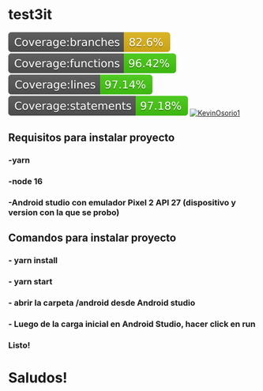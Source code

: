 # test3it

![Alt text](./badges/badge-branches.svg)
![Alt text](./badges/badge-functions.svg)
![Alt text](./badges/badge-lines.svg)
![Alt text](./badges/badge-statements.svg)
[![KevinOsorio1](https://circleci.com/gh/kevinOsorio1/test3it.svg?style=svg)](https://app.circleci.com/pipelines/github/kevinOsorio1/test3it?branch=master&filter=all&status=none&status=success)

## Requisitos para instalar proyecto

### -yarn
### -node 16
### -Android studio con emulador Pixel 2 API 27 (dispositivo y version con la que se probo) 
## Comandos para instalar proyecto

### - yarn install
### - yarn start
### - abrir la carpeta /android desde Android studio
### - Luego de la carga inicial en Android Studio, hacer click en run 

### Listo!


# Saludos!
